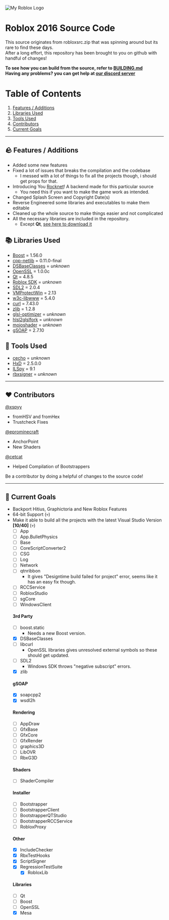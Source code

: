 ![My Roblox Logo](https://github.com/user-attachments/assets/dad023be-4fb9-4ad5-b7a3-2c66b7d45d71)

# Roblox 2016 Source Code

This source originates from robloxsrc.zip that was spinning around but its rare to find these days.<br>
After a long effort, this repository has been brought to you on github with handful of changes!<br>

**To see how you can build from the source, refer to [BUILDING.md](/BUILDING.md)**<br>
**Having any problems? you can get help at [our discord server](https://www.discord.gg/rVrYHdrbsp)**<br>

# Table of Contents
1. [Features / Additions](#-features--additions)
2. [Libraries Used](#-libraries-used)
3. [Tools Used](#-tools-used)
4. [Contributors](#%EF%B8%8F-contributors)
5. [Current Goals](#-current-goals)

---

## 🪨 Features / Additions
- Added some new features
- Fixed a lot of issues that breaks the compilation and the codebase
  - I messed with a lot of things to fix all the projects though, i should get props for that.
- Introducing You [Rocknet](https://github.com/P0L3NARUBA/Rocknet-rblx/tree/local)! A backend made for this particular source
  - You need this if you want to make the game work as intended.
- Changed Splash Screen and Copyright Date(s)
- Reverse Engineered some libraries and executables to make them editable
- Cleaned up the whole source to make things easier and not complicated
- All the necessary libraries are included in the repository.
   - Except **Qt**, [see here to download it](/BUILDING_CONTRIBS.md)

## 📚 Libraries Used
- [Boost](/Contribs/boost_1_56_0) = 1.56.0
- [cpp-netlib](/Contribs/cpp-netlib-0.11.0-final) = 0.11.0-final
- [DSBaseClasses](/Contribs/DSBaseClasses) = *unknown*
- [OpenSSL](/Contribs/openssl) = 1.0.0c
- [Qt](BUILDING_CONTRIBS.md) = 4.8.5
- [Roblox SDK](/Contribs/SDK) = *unknown*
- [SDL2](/Contribs/SDL2) = 2.0.4
- [VMProtectWin](/Contribs/VMProtectWin_2.13) = 2.13
- [w3c-libwww](/Contribs/w3c-libwww-5.4.0) = 5.4.0
- [curl](/Contribs/windows/x86/curl/curl-7.43.0) = 7.43.0
- [zlib](/Contribs/windows/x86/zlib/zlib-1.2.8) = 1.2.8
- [glsl-optimizer](/Rendering/ShaderCompiler/glsl-optimizer) = *unknown*
- [hlsl2glslfork](/Rendering/ShaderCompiler/hlsl2glslfork) = *unknown*
- [mojoshader](/Rendering/ShaderCompiler/mojoshader) = *unknown*
- [gSOAP](/RCCService/gSOAP/gsoap-2.7) = 2.7.10

## 🔨 Tools Used
- [cecho](/Tools/cecho) = *unknown*
- [HxD](/Tools/HxD) = 2.5.0.0
- [ILSpy](/Tools/ILSpy) = 9.1
- [rbxsigner](/Tools/rbxsigner) = *unknown*

---

## ❤️ Contributors
[@xspyy](https://github.com/xspyy)
* fromHSV and fromHex
* Trustcheck Fixes

[@eprominecraft](https://github.com/eprominecraft)
* AnchorPoint
* New Shaders

[@cetcat](https://github.com/cetcat)
* Helped Compilation of Bootstrappers

Be a contributor by doing a helpful of changes to the source code!

---

## 🎯 Current Goals
- Backport Hitius, Graphictoria and New Roblox Features 
- 64-bit Support (💀)
- Make it able to build all the projects with the latest Visual Studio Version **[10/40]** (💀) 
  - [ ] App
  - [ ] App.BulletPhysics
  - [ ] Base
  - [ ] CoreScriptConverter2
  - [ ] CSG
  - [ ] Log
  - [ ] Network
  - [ ] qtnribbon
    - It gives "Designtime build failed for project" error, seems like it has an easy fix though.
  - [ ] RCCService
  - [ ] RobloxStudio
  - [ ] sgCore
  - [ ] WindowsClient

  #### 3rd Party
  - [ ] boost.static
    - Needs a new Boost version.
  - [x] DSBaseClasses
  - [ ] libcurl
    - OpenSSL libraries gives unresolved external symbols so these should get updated.
  - [ ] SDL2
    - Windows SDK throws "negative subscript" errors.
  - [x] zlib

  #### gSOAP
  - [x] soapcpp2
  - [x] wsdl2h
  
  #### Rendering
  - [ ] AppDraw
  - [ ] GfxBase
  - [ ] GfxCore
  - [ ] GfxRender
  - [ ] graphics3D
  - [ ] LibOVR
  - [ ] RbxG3D

  #### Shaders
  - [ ] ShaderCompiler

  #### Installer
  - [ ] Bootstrapper
  - [ ] BootstrapperClient
  - [ ] BootstrapperQTStudio
  - [ ] BootstrapperRCCService
  - [ ] RobloxProxy

  #### Other
  - [x] IncludeChecker
  - [x] RbxTestHooks
  - [x] ScriptSigner
  - [x] RegressionTestSuite
    - [x] RobloxLib 

  #### Libraries
  - [ ] Qt
  - [ ] Boost 
  - [ ] OpenSSL
  - [x] Mesa